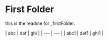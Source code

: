 # First Folder

this is the readme for \_firstFolder.

| abc | def | ghi |
| --- | --- |
| abc1 | def1 | ghi1 |

